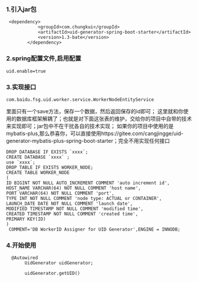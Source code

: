 ### 1.引入jar包

      
```
 <dependency>
            <groupId>com.chungkui</groupId>
            <artifactId>uid-generator-spring-boot-starter</artifactId>
            <version>1.3-bate</version>
        </dependency>
```

        
### 2.spring配置文件,启用配置

  `uid.enable=true  `  

### 3.实现接口     

`com.baidu.fsg.uid.worker.service.WorkerNodeEntityService`

里面只有一个save方法，保存一个数据，然后返回保存的id即可；
这里就和你使用的数据库框架解耦了；也就是对下面这张表的维护，交给你的项目中自带的技术来实现即可；jar包中不在干扰各自的技术实现；
如果你的项目中使用的是mybatis-plus,那么恭喜你，可以直接使用https://gitee.com/cangjingge/uid-generator-mybatis-plus-spring-boot-starter；完全不用实现任何接口


```
DROP DATABASE IF EXISTS `xxxx`;
CREATE DATABASE `xxxx` ;
use `xxxx`;
DROP TABLE IF EXISTS WORKER_NODE;
CREATE TABLE WORKER_NODE
(
ID BIGINT NOT NULL AUTO_INCREMENT COMMENT 'auto increment id',
HOST_NAME VARCHAR(64) NOT NULL COMMENT 'host name',
PORT VARCHAR(64) NOT NULL COMMENT 'port',
TYPE INT NOT NULL COMMENT 'node type: ACTUAL or CONTAINER',
LAUNCH_DATE DATE NOT NULL COMMENT 'launch date',
MODIFIED TIMESTAMP NOT NULL COMMENT 'modified time',
CREATED TIMESTAMP NOT NULL COMMENT 'created time',
PRIMARY KEY(ID)
)
 COMMENT='DB WorkerID Assigner for UID Generator',ENGINE = INNODB;
```


### 4.开始使用


     
```
  @Autowired
       UidGenerator uidGenerator;
       
       uidGenerator.getUID()
```
